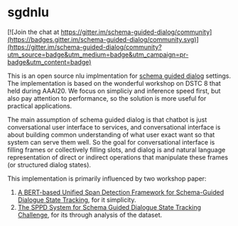 # sgdnlu

[![Join the chat at https://gitter.im/schema-guided-dialog/community](https://badges.gitter.im/schema-guided-dialog/community.svg)](https://gitter.im/schema-guided-dialog/community?utm_source=badge&utm_medium=badge&utm_campaign=pr-badge&utm_content=badge)

This is an open source nlu implmentation for [schema guided dialog](https://drive.google.com/file/d/1rn9g-1uWN6v4u6mwjf4xwEqKKhsfBSdW/view) settings. The implementation is based on the wonderful workshop on DSTC 8 that held during AAAI20. We focus on simpliciy and inference speed first, but also pay attention to performance, so the solution is more useful for practical applications. 

The main assumption of schema guided dialog is that chatbot is just conversational user interface to services, and conversational interface is about building common understanding of what user exact want so that system can serve them well. So the goal for conversational interface is filling frames or collectively filling slots, and dialog is and natural language representation of direct or indirect operations that manipulate these frames (or structured dialog states).  

This implementation is primarily influenced by two workshop paper:
1. [A BERT-based Unified Span Detection Framework for Schema-Guided Dialogue State Tracking](https://drive.google.com/file/d/1PRPx3lfJTtX-V23uTFOIPdB0LhQDBFq5/view), for it simplicity.
2. [The SPPD System for Schema Guided Dialogue State Tracking Challenge](https://drive.google.com/file/d/1wn8OTYrqyVVhwq-6XYWuhGN3t8mJohJr/view), for its through analysis of the dataset.

